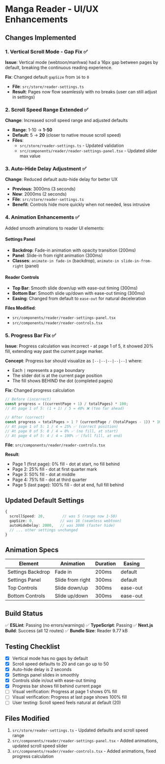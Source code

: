 # Manga Reader - UI/UX Enhancements

## Changes Implemented

### 1. Vertical Scroll Mode - Gap Fix ✅
**Issue**: Vertical mode (webtoon/manhwa) had a 16px gap between pages by default, breaking the continuous reading experience.

**Fix**: Changed default `gapSize` from `16` to `0`
- **File**: `src/store/reader-settings.ts`
- **Result**: Pages now flow seamlessly with no breaks (user can still adjust in settings)

### 2. Scroll Speed Range Extended ✅
**Change**: Increased scroll speed range and adjusted defaults
- **Range**: 1-10 → **1-50**
- **Default**: 5 → **20** (closer to native mouse scroll speed)
- **Files**:
  - `src/store/reader-settings.ts` - Updated validation
  - `src/components/reader/reader-settings-panel.tsx` - Updated slider max value

### 3. Auto-Hide Delay Adjustment ✅
**Change**: Reduced default auto-hide delay for better UX
- **Previous**: 3000ms (3 seconds)
- **New**: 2000ms (2 seconds)
- **File**: `src/store/reader-settings.ts`
- **Benefit**: Controls hide more quickly when not needed, less intrusive

### 4. Animation Enhancements ✅
Added smooth animations to reader UI elements:

#### Settings Panel
- **Backdrop**: Fade-in animation with opacity transition (200ms)
- **Panel**: Slide-in from right animation (300ms)
- **Classes**: `animate-in fade-in` (backdrop), `animate-in slide-in-from-right` (panel)

#### Reader Controls
- **Top Bar**: Smooth slide down/up with ease-out timing (300ms)
- **Bottom Bar**: Smooth slide up/down with ease-out timing (300ms)
- **Easing**: Changed from default to `ease-out` for natural deceleration

**Files Modified**:
- `src/components/reader/reader-settings-panel.tsx`
- `src/components/reader/reader-controls.tsx`

### 5. Progress Bar Fix ✅
**Issue**: Progress calculation was incorrect - at page 1 of 5, it showed 20% fill, extending way past the current page marker.

**Concept**: Progress bar should visualize as `[--|--|--|--|--]` where:
- Each `|` represents a page boundary
- The slider dot is at the current page position
- The fill shows BEHIND the dot (completed pages)

**Fix**: Changed progress calculation
```typescript
// Before (incorrect)
const progress = ((currentPage + 1) / totalPages) * 100;
// At page 1 of 5: (1 + 1) / 5 = 40% ❌ (too far ahead)

// After (correct)
const progress = totalPages > 1 ? (currentPage / (totalPages - 1)) * 100 : 0;
// At page 1 of 5: 1 / 4 = 25% ✅ (correct position)
// At page 0 of 5: 0 / 4 = 0% ✅ (no fill, at start)
// At page 4 of 5: 4 / 4 = 100% ✅ (full fill, at end)
```

**File**: `src/components/reader/reader-controls.tsx`

**Result**:
- Page 1 (first page): 0% fill - dot at start, no fill behind
- Page 2: 25% fill - dot at first quarter mark
- Page 3: 50% fill - dot at middle
- Page 4: 75% fill - dot at third quarter
- Page 5 (last page): 100% fill - dot at end, full fill behind

## Updated Default Settings

```typescript
{
  scrollSpeed: 20,        // was 5 (range now 1-50)
  gapSize: 0,            // was 16 (seamless webtoon)
  autoHideDelay: 2000,   // was 3000 (faster hide)
  // ... other settings unchanged
}
```

## Animation Specs

| Element | Animation | Duration | Easing |
|---------|-----------|----------|--------|
| Settings Backdrop | Fade in | 200ms | default |
| Settings Panel | Slide from right | 300ms | default |
| Top Controls | Slide down/up | 300ms | ease-out |
| Bottom Controls | Slide up/down | 300ms | ease-out |

## Build Status

✅ **ESLint**: Passing (no errors/warnings)
✅ **TypeScript**: Passing
✅ **Next.js Build**: Success (all 12 routes)
✅ **Bundle Size**: Reader 9.77 kB

## Testing Checklist

- [x] Vertical mode has no gaps by default
- [x] Scroll speed defaults to 20 and can go up to 50
- [x] Auto-hide delay is 2 seconds
- [x] Settings panel slides in smoothly
- [x] Controls slide in/out with ease-out timing
- [x] Progress bar shows fill behind current page
- [ ] Visual verification: Progress at page 1 shows 0% fill
- [ ] Visual verification: Progress at last page shows 100% fill
- [ ] User testing: Scroll speed feels natural at default (20)

## Files Modified

1. `src/store/reader-settings.ts` - Updated defaults and scroll speed range
2. `src/components/reader/reader-settings-panel.tsx` - Added animations, updated scroll speed slider
3. `src/components/reader/reader-controls.tsx` - Added animations, fixed progress calculation
